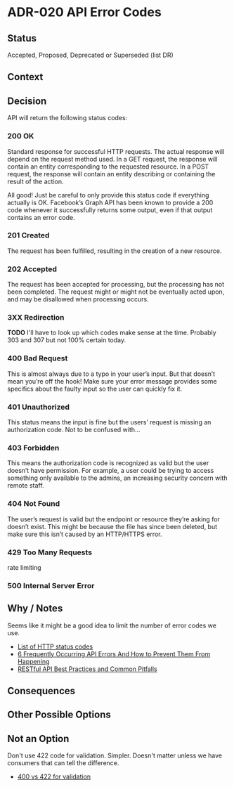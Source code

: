 # ADR-020 API Error Codes

## Status

Accepted, Proposed, Deprecated or Superseded (list DR)

## Context



## Decision

API will return the following status codes:

### 200 OK

Standard response for successful HTTP requests. The actual response will depend on the request method used. In a GET request, the response will contain an entity corresponding to the requested resource. In a POST request, the response will contain an entity describing or containing the result of the action.

All good! Just be careful to only provide this status code if everything actually is OK. Facebook’s Graph API has been known to provide a 200 code whenever it successfully returns some output, even if that output contains an error code.

### 201 Created

The request has been fulfilled, resulting in the creation of a new resource.

### 202 Accepted

The request has been accepted for processing, but the processing has not been completed. The request might or might not be eventually acted upon, and may be disallowed when processing occurs.
    
### 3XX Redirection

**TODO** I'll have to look up which codes make sense at the time. Probably 303 and 307 but not 100% certain today.

### 400 Bad Request

This is almost always due to a typo in your user’s input. But that doesn’t mean you’re off the hook! Make sure your error message provides some specifics about the faulty input so the user can quickly fix it.

### 401 Unauthorized

This status means the input is fine but the users’ request is missing an authorization code. Not to be confused with…

### 403 Forbidden

This means the authorization code is recognized as valid but the user doesn’t have permission. For example, a user could be trying to access something only available to the admins, an increasing security concern with remote staff.

### 404 Not Found

The user’s request is valid but the endpoint or resource they’re asking for doesn’t exist. This might be because the file has since been deleted, but make sure this isn’t caused by an HTTP/HTTPS error.

### 429 Too Many Requests

rate limiting

### 500 Internal Server Error

## Why / Notes

Seems like it might be a good idea to limit the number of error codes we use.

- [List of HTTP status codes](https://en.wikipedia.org/wiki/List_of_HTTP_status_codes)
- [6 Frequently Occurring API Errors And How to Prevent Them From Happening](https://www.astera.com/type/blog/api-errors/)
- [RESTful API Best Practices and Common Pitfalls](https://medium.com/@schneidenbach/restful-api-best-practices-and-common-pitfalls-7a83ba3763b5)

## Consequences



## Other Possible Options



## Not an Option

Don't use 422 code for validation. Simpler. Doesn't matter unless we have consumers that can tell the difference.
  - [400 vs 422 for validation](https://www.reddit.com/r/rest/comments/iv45gj/400_vs_422_for_validation/)